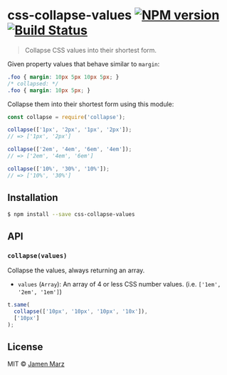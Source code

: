 # css-collapse-values [![NPM version](https://badge.fury.io/js/css-collapse-values.svg)](https://npmjs.org/package/css-collapse-values) [![Build Status](https://travis-ci.org/jamen/css-collapse-values.svg?branch=master)](https://travis-ci.org/jamen/css-collapse-values)

> Collapse CSS values into their shortest form.

Given property values that behave similar to `margin`:

```css
.foo { margin: 10px 5px 10px 5px; }
/* collapsed: */
.foo { margin: 10px 5px; }
```

Collapse them into their shortest form using this module:

```js
const collapse = require('collapse');

collapse(['1px', '2px', '1px', '2px']);
// => ['1px', '2px']

collapse(['2em', '4em', '6em', '4em']);
// => ['2em', '4em', '6em']

collapse(['10%', '30%', '10%']);
// => ['10%', '30%']
```

## Installation

```sh
$ npm install --save css-collapse-values
```

## API

### `collapse(values)`

Collapse the values, always returning an array.

 - `values` (`Array`): An array of 4 or less CSS number values. (i.e. `['1em', '2em', '1em']`)

```js
t.same(
  collapse(['10px', '10px', '10px', '10x']),
  ['10px']
);
```

## License

MIT © [Jamen Marz](https://github.com/jamen)
